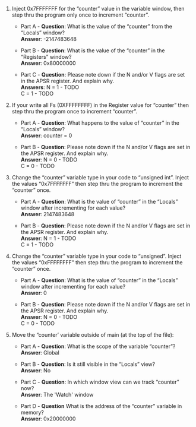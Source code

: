 1. Inject 0x7FFFFFFF for the “counter” value in the variable window, then step thru the program only once to increment “counter”.
    * Part A - **Question**: What is the value of the “counter” from the “Locals” window?\
    **Answer**: -2147483648
    
    * Part B - **Question**: What is the value of the “counter” in the “Registers” window?\
    **Answer**: 0x80000000
    
    * Part C - **Question**: Please note down if the N and/or V flags are set in the APSR register. And explain why.\
    **Answers**: 
    N = 1 - TODO \
    C = 1 - TODO
    
2. If your write all Fs (0XFFFFFFFF) in the Register value for “counter” then step thru the program once to increment “counter”.
    * Part A - **Question**: What happens to the value of “counter” in the “Locals” window?\
    **Answer**: counter = 0
    
    * Part B - **Question**: Please note down if the N and/or V flags are set in the APSR register. And explain why.\
    **Answer**:
    N = 0 - TODO \
    C = 0 - TODO
    
3. Change the “counter” variable type in your code to “unsigned int”. Inject the values “0x7FFFFFFF” then step thru the program to increment the “counter” once.
    * Part A - **Question**: What is the value of “counter” in the “Locals” window after incrementing for each value?\
    **Answer**: 2147483648
    
    * Part B - **Question**: Please note down if the N and/or V flags are set in the APSR register. And explain why.\
    **Answer**:
    N = 1 - TODO \
    C = 1 - TODO
 
4. Change the “counter” variable type in your code to “unsigned”. Inject the values “0xFFFFFFFF” then step thru the program to increment the “counter” once.
    * Part A - **Question**: What is the value of “counter” in the “Locals” window after incrementing for each value?\
    **Answer**: 0
    
    * Part B - **Question**: Please note down if the N and/or V flags are set in the APSR register. And explain why.\
    **Answer**:
    N = 0 - TODO \
    C = 0 - TODO
    
5. Move the “counter’ variable outside of main (at the top of the file):
    * Part A - **Question**: What is the scope of the variable “counter”?\
    **Answer**: Global
    
    * Part B - **Question**: Is it still visible in the “Locals” view?\
    **Answer**: No
    
    * Part C - **Question**: In which window view can we track “counter” now?\
    **Answer**: The 'Watch' window
    
    * Part D - **Question** What is the address of the “counter” variable in memory?\
    **Answer**: 0x20000000
    
    
    
 
    
